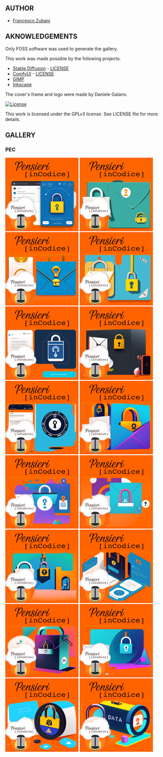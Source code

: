 ## AUTHOR

- [Francesco Zubani](https://www.linkedin.com/in/francesco-zubani-5957081a6/)

## AKNOWLEDGEMENTS

Only FOSS software was used to generate the gallery.

This work was made possible by the following projects:

- [Stable Diffusion](https://github.com/CompVis/stable-diffusion) - [LICENSE](https://github.com/CompVis/stable-diffusion/blob/main/LICENSE)
- [ComfyUI](https://github.com/comfyanonymous/ComfyUI) - [LICENSE](https://github.com/comfyanonymous/ComfyUI/blob/master/LICENSE)
- [GIMP](https://www.gimp.org/)
- [Inkscape](https://inkscape.org/)

The cover's frame and logo were made by Daniele Galano.

[![License](https://img.shields.io/badge/License-GPL%20v3-blue.svg)](http://www.gnu.org/licenses/gpl-3.0)

This work is licensed under the GPLv3 license.
See LICENSE file for more details.

## GALLERY

### PEC

<div class="gallery">
  <a href="PIC125_01.png"><img class="thumbnail" src="thumbs/PIC125_01.png" alt="PIC125_01"></a>
  <a href="PIC125_02.png"><img class="thumbnail" src="thumbs/PIC125_02.png" alt="PIC125_02"></a>
  <a href="PIC125_03.png"><img class="thumbnail" src="thumbs/PIC125_03.png" alt="PIC125_03"></a>
  <a href="PIC125_04.png"><img class="thumbnail" src="thumbs/PIC125_04.png" alt="PIC125_04"></a>
  <a href="PIC125_05.png"><img class="thumbnail" src="thumbs/PIC125_05.png" alt="PIC125_05"></a>
  <a href="PIC125_06.png"><img class="thumbnail" src="thumbs/PIC125_06.png" alt="PIC125_06"></a>
  <a href="PIC125_07.png"><img class="thumbnail" src="thumbs/PIC125_07.png" alt="PIC125_07"></a>
  <a href="PIC125_08.png"><img class="thumbnail" src="thumbs/PIC125_08.png" alt="PIC125_08"></a>
  <a href="PIC125_09.png"><img class="thumbnail" src="thumbs/PIC125_09.png" alt="PIC125_09"></a>
  <a href="PIC125_10.png"><img class="thumbnail" src="thumbs/PIC125_10.png" alt="PIC125_10"></a>
  <a href="PIC125_11.png"><img class="thumbnail" src="thumbs/PIC125_11.png" alt="PIC125_11"></a>
  <a href="PIC125_12.png"><img class="thumbnail" src="thumbs/PIC125_12.png" alt="PIC125_12"></a>
  <a href="PIC125_13.png"><img class="thumbnail" src="thumbs/PIC125_13.png" alt="PIC125_13"></a>
  <a href="PIC125_14.png"><img class="thumbnail" src="thumbs/PIC125_14.png" alt="PIC125_14"></a>
  <a href="PIC125_15.png"><img class="thumbnail" src="thumbs/PIC125_15.png" alt="PIC125_15"></a>
  <a href="PIC125_16.png"><img class="thumbnail" src="thumbs/PIC125_16.png" alt="PIC125_16"></a>
</div>
</body>
</html>

